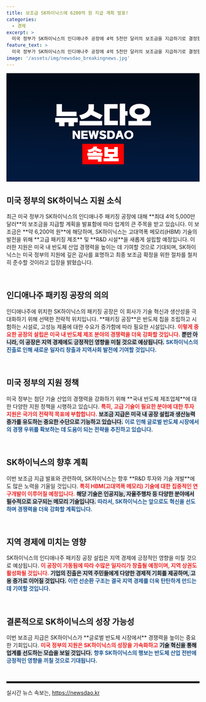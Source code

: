```yaml
---
title: 보조금 SK하이닉스에 6200억 원 지급 계획 발표!
categories:
  - 경제
excerpt: >
  미국 정부가 SK하이닉스의 인디애나주 공장에 4억 5천만 달러의 보조금을 지급하기로 결정했습니다. 이는 고급 메모리 패키징 기술 개발에 큰 전환점을 제시하며, 앞으로의 전개가 주목됩니다! 클릭해서 자세히 알아보세요!
feature_text: >
  미국 정부가 SK하이닉스의 인디애나주 공장에 4억 5천만 달러의 보조금을 지급하기로 결정했습니다. 이는 고급 메모리 패키징 기술 개발에 큰 전환점을 제시하며, 앞으로의 전개가 주목됩니다! 클릭해서 자세히 알아보세요!
image: '/assets/img/newsdao_breakingnews.jpg'
---
```


<p><img src="/assets/img/newsdao_breakingnews.jpg" alt="bookingtag 속보" /></p>

<h2 data-ke-size="size26">미국 정부의 SK하이닉스 지원 소식</h2>

<p data-ke-size="size16">최근 미국 정부가 SK하이닉스의 인디애나주 패키징 공장에 대해 **최대 4억 5,000만 달러**의 보조금을 지급할 계획을 발표함에 따라 업계의 큰 주목을 받고 있습니다. 이 보조금은 **약 6,200억 원**에 해당하며, SK하이닉스는 고대역폭 메모리(HBM) 기술의 발전을 위해 **고급 패키징 제조** 및 **R&D 시설**을 새롭게 설립할 예정입니다. 이러한 지원은 미국 내 반도체 산업 경쟁력을 높이는 데 기여할 것으로 기대되며, SK하이닉스는 미국 정부의 지원에 깊은 감사를 표명하고 최종 보조금 확정을 위한 절차를 철저히 준수할 것이라고 입장을 밝혔습니다.</p>

<p data-ke-size="size16">&nbsp;</p>

<h2 data-ke-size="size26">인디애나주 패키징 공장의 의의</h2>

<p data-ke-size="size16">인디애나주에 위치한 SK하이닉스의 패키징 공장은 이 회사가 기술 혁신과 생산성을 극대화하기 위해 선택한 전략적 위치입니다. **패키징 공장**은 반도체 칩을 조립하고 시험하는 시설로, 고성능 제품에 대한 수요가 증가함에 따라 필요한 시설입니다. <b><span style="color: #ee2323;">이렇게 중요한 공장의 설립은 미국 내 반도체 제조 분야의 경쟁력을 더욱 강화할 것입니다.</span></b> <b><span style="background-color: #21538527;">뿐만 아니라, 이 공장은 지역 경제에도 긍정적인 영향을 미칠 것으로 예상됩니다.</span></b> <b><span style="color: #1a5490;">SK하이닉스의 진출로 인해 새로운 일자리 창출과 지역사회 발전에 기여할 것입니다.</span></b></p>

<p data-ke-size="size16">&nbsp;</p>

<h2 data-ke-size="size26">미국 정부의 지원 정책</h2>

<p data-ke-size="size16">미국 정부는 첨단 기술 산업의 경쟁력을 강화하기 위해 **국내 반도체 제조업체**에 대한 다양한 지원 정책을 시행하고 있습니다. <b><span style="color: #ee2323;">특히, 고급 기술이 필요한 분야에 대한 투자 지원은 국가의 전략적 목표에 부합합니다.</span></b> <b><span style="background-color: #21538527;">보조금 지급은 미국 내 공장 설립과 생산능력 증가를 유도하는 중요한 수단으로 기능하고 있습니다.</span></b> <b><span style="color: #1a5490;">이로 인해 글로벌 반도체 시장에서의 경쟁 우위를 확보하는 데 도움이 되는 전략을 추진하고 있습니다.</span></b></p>

<p data-ke-size="size16">&nbsp;</p>

<h2 data-ke-size="size26">SK하이닉스의 향후 계획</h2>

<p data-ke-size="size16">이번 보조금 지급 발표와 관련하여, SK하이닉스는 향후 **R&D 투자와 기술 개발**에도 많은 노력을 기울일 것입니다. <b><span style="color: #ee2323;">특히 HBM(고대역폭 메모리) 기술에 대한 집중적인 연구개발이 이루어질 예정입니다.</span></b> <b><span style="background-color: #21538527;">해당 기술은 인공지능, 자율주행차 등 다양한 분야에서 필수적으로 요구되는 메모리 기술입니다.</span></b> <b><span style="color: #1a5490;">따라서, SK하이닉스는 앞으로도 혁신을 선도하며 경쟁력을 더욱 강화할 계획입니다.</span></b></p>

<p data-ke-size="size16">&nbsp;</p>

<h2 data-ke-size="size26">지역 경제에 미치는 영향</h2>

<p data-ke-size="size16">SK하이닉스의 인디애나주 패키징 공장 설립은 지역 경제에 긍정적인 영향을 미칠 것으로 예상됩니다. <b><span style="color: #ee2323;">이 공장이 가동됨에 따라 수많은 일자리가 창출될 예정이며, 지역 상권도 활성화될 것입니다.</span></b> <b><span style="background-color: #21538527;">기업의 진출은 지역 주민들에게 다양한 경제적 기회를 제공하며, 고용 증가로 이어질 것입니다.</span></b> <b><span style="color: #1a5490;">이런 선순환 구조는 결국 지역 경제를 더욱 탄탄하게 만드는 데 기여할 것입니다.</span></b></p>

<p data-ke-size="size16">&nbsp;</p>

<h2 data-ke-size="size26">결론적으로 SK하이닉스의 성장 가능성</h2>

<p data-ke-size="size16">이번 보조금 지급은 SK하이닉스가 **글로벌 반도체 시장에서** 경쟁력을 높이는 중요한 기회입니다. <b><span style="color: #ee2323;">미국 정부의 지원은 SK하이닉스의 성장을 가속화하고</span></b> <b><span style="background-color: #21538527;">기술 혁신을 통해 업계를 선도하는 모습을 보일 것입니다.</span></b> <b><span style="color: #1a5490;">향후 SK하이닉스의 행보는 반도체 산업 전반에 긍정적인 영향을 끼칠 것으로 기대됩니다.</span></b></p>

<p data-ke-size="size16">&nbsp;</p>

<hr style="height: 5px;"/>
실시간 뉴스 속보는, <a href="https://newsdao.kr" rel="dofollow">https://newsdao.kr</a>



